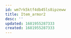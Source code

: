 ```yaml
---
id: wm7rk5ktf4db45ls8ipzeww
title: Item_armor2
desc: ''
updated: 1681955287333
created: 1681955287333
---
```

